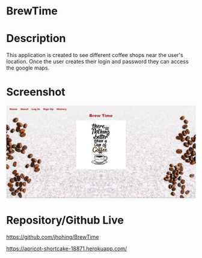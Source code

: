 # BrewTime

# Description
This application is created to see different coffee shops near the user's location. Once the user creates their login and password they can access the google maps. 

# Screenshot 
![](public/assets/brew.PNG)
 
# Repository/Github Live
https://github.com/jhohing/BrewTime

https://apricot-shortcake-18871.herokuapp.com/
